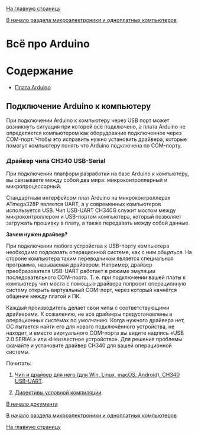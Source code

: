 [На главную страницу](../../README.md)

[В начало раздела микроэлектроники и одноплатных компьютеров](../README.md)

# Всё про Arduino

# Содержание

- [Плата Arduino]()

## Подключение Arduino к компьютеру

При подключении Arduino к компьютеру через USB порт может возникнуть ситуация при которой всё подключено, а плата Arduino не определяется компьютером как оборудование подключенное через COM-порт. Чтобы это исправить нужно установить драйвера, которые помогут компьютеру понять что Arduino подключена по COM-порту.

### Драйвер чипа CH340 USB-Serial

При подключении платформ разработки на базе Arduino к компьютеру, вы связываете между собой два мира: микроконтроллерный и микропроцессорный.

Стандартным интерфейсом плат Arduino на микроконтроллерах ATmega328P является UART, а у современных компьютеров используется USB. Чип USB-UART CH340G служит мостом между микроконтроллером и USB-портом компьютера, который позволяет загружать прошивку в плату, а также передавать между собой данные.

**Зачем нужен драйвер?**

При подключении любого устройства к USB-порту компьютера необходимо подсказать операционной системе, как с ним общаться. На стороне компьютера таким переводчиком является специальная программа, называемая драйвером. Например, драйвер преобразователя USB-UART работает в режиме эмуляции последовательного COM-порта. Т. е. при подключении вашей платы к компьютеру чип моста с помощью драйвера попросит операционную систему открыть виртуальный COM-порт, через который начнётся общение между платой и ПК.

Каждый производитель делает свои чипы с соответствующими драйверами. К сожалению, не все драйверы предустановлены в операционных системах по умолчанию. Когда нужного драйвера нет, ОС пытается найти его для нового подключённого устройства, не находит, и вместо виртуального COM-порта вы видите надпись «USB 2.0 SERIAL» или «Неизвестное устройство». Для решения проблемы скачайте и установите драйвер CH340 для вашей операционной системы.

Почитать:

1. [Чип и драйвер для него (для Win, Linux, macOS, Android). CH340 USB-UART](https://wiki.amperka.ru/articles:driver-ch340).

2. [Директивы условной компиляции](https://www.c-cpp.ru/books/if-else-elif-i-endif).



[В начало документа](#всё-про-arduino)

[В начало раздела микроэлектроники и одноплатных компьютеров](../README.md)

[На главную страницу](../../README.md)
